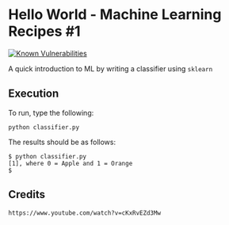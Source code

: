 # Hello World - Machine Learning Recipes #1

[![Known Vulnerabilities](http://snyk.io/test/github/mramshaw/Intro-to-ML/badge.svg?style=plastic&targetFile=Hello_World%2Frequirements.txt)](http://snyk.io/test/github/mramshaw/Intro-to-ML?style=plastic&targetFile=Hello_World%2Frequirements.txt)

A quick introduction to ML by writing a classifier using `sklearn`

## Execution

To run, type the following:

    python classifier.py

The results should be as follows:

    $ python classifier.py 
    [1], where 0 = Apple and 1 = Orange
    $

## Credits

    https://www.youtube.com/watch?v=cKxRvEZd3Mw
